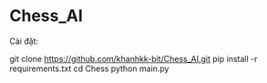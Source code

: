 # Chess_AI

Cài đặt:

git clone https://github.com/khanhkk-bit/Chess_AI.git
pip install -r requirements.txt
cd Chess
python main.py
